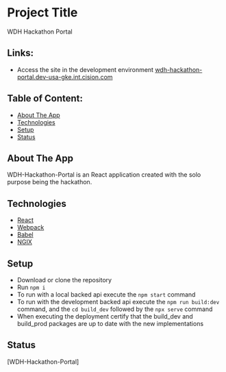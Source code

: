# Project Title
WDH Hackathon Portal

## Links:
* Access the site in the development environment [wdh-hackathon-portal.dev-usa-gke.int.cision.com](https://wdh-hackathon-portal.dev-usa-gke.int.cision.com)

## Table of Content:
- [About The App](#about-the-app)
- [Technologies](#technologies)
- [Setup](#setup)
- [Status](#status)

## About The App
WDH-Hackathon-Portal is an React application created with the solo purpose being the hackathon.

## Technologies
* [React](https://react.dev/blog/2022/03/29/react-v18)
* [Webpack](https://webpack.js.org/)
* [Babel](https://babeljs.io/docs/)
* [NGIX](https://www.nginx.com/)

## Setup
- Download or clone the repository
- Run `npm i`
- To run with a local backed api execute the `npm start` command
- To run with the development backed api execute the `npm run build:dev` command, and the `cd build_dev` followed by the `npx serve` command
- When executing the deployment certify that the build_dev and build_prod packages are up to date with the new implementations

## Status
[WDH-Hackathon-Portal]